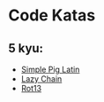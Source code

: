 # Code Katas

## 5 kyu:

- [Simple Pig Latin](./simple-pig-latin/README.md)
- [Lazy Chain](./lazy-chain/README.md)
- [Rot13](./rot13-1/README.md)
